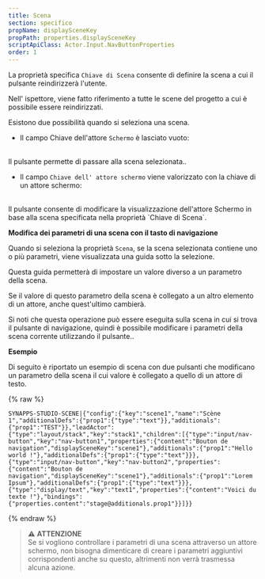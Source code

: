 ```yaml
---
title: Scena
section: specifico
propName: displaySceneKey
propPath: properties.displaySceneKey
scriptApiClass: Actor.Input.NavButtonProperties
order: 1
---
```

La proprietà specifica `Chiave di Scena` consente di definire la scena a cui il pulsante reindirizzerà l'utente.

Nell' ispettore, viene fatto riferimento a tutte le scene del progetto a cui è possibile essere reindirizzati.

Esistono due possibilità quando si seleziona una scena.

- Il campo Chiave dell'attore `Schermo` è lasciato vuoto:
<br>
Il pulsante permette di passare alla scena selezionata..

- Il campo `Chiave dell' attore schermo` viene valorizzato con la chiave di un attore schermo:
<br>
Il pulsante consente di modificare la visualizzazione dell'attore Schermo in base alla scena specificata nella proprietà `Chiave di Scena`.

**Modifica dei parametri di una scena con il tasto di navigazione**

Quando si seleziona la proprietà `Scena`, se la scena selezionata contiene uno o più parametri, viene visualizzata una guida sotto la selezione.

Questa guida permetterà di impostare un valore diverso a un parametro della scena.

Se il valore di questo parametro della scena è collegato a un altro elemento di un attore, anche quest'ultimo cambierà.

Si noti che questa operazione può essere eseguita sulla scena in cui si trova il pulsante di navigazione, quindi è possibile modificare i parametri della scena corrente utilizzando il pulsante..

**Esempio**

Di seguito è riportato un esempio di scena con due pulsanti che modificano un parametro della scena il cui valore è collegato a quello di un attore di testo.

{% raw %}
```
SYNAPPS-STUDIO-SCENE|{"config":{"key":"scene1","name":"Scène 1","additionalDefs":{"prop1":{"type":"text"}},"additionals":{"prop1":"TEST"}},"leadActor":{"type":"layout/stack","key":"stack1","children":[{"type":"input/nav-button","key":"nav-button1","properties":{"content":"Bouton de navigation","displaySceneKey":"scene1"},"additionals":{"prop1":"Hello world !"},"additionalDefs":{"prop1":{"type":"text"}}},{"type":"input/nav-button","key":"nav-button2","properties":{"content":"Bouton de navigation","displaySceneKey":"scene1"},"additionals":{"prop1":"Lorem Ipsum"},"additionalDefs":{"prop1":{"type":"text"}}},{"type":"display/text","key":"text1","properties":{"content":"Voici du texte !"},"bindings":{"properties.content":"stage@additionals.prop1"}}]}}
```
{% endraw %}

>⚠️ **ATTENZIONE**<br>
> Se si vogliono controllare i parametri di una scena attraverso un attore schermo, non bisogna dimenticare di creare i parametri aggiuntivi corrispondenti anche su questo, altrimenti non verrà trasmessa alcuna azione.

